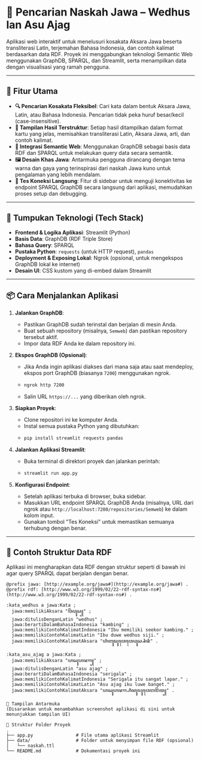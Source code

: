 # 📜 Pencarian Naskah Jawa – Wedhus lan Asu Ajag

Aplikasi web interaktif untuk menelusuri kosakata Aksara Jawa beserta transliterasi Latin, terjemahan Bahasa Indonesia, dan contoh kalimat berdasarkan data RDF. Proyek ini menggabungkan teknologi Semantic Web menggunakan GraphDB, SPARQL, dan Streamlit, serta menampilkan data dengan visualisasi yang ramah pengguna.

---

## 🚀 Fitur Utama

* **🔍 Pencarian Kosakata Fleksibel**: Cari kata dalam bentuk Aksara Jawa, Latin, atau Bahasa Indonesia. Pencarian tidak peka huruf besar/kecil (case-insensitive).
* **📖 Tampilan Hasil Terstruktur**: Setiap hasil ditampilkan dalam format kartu yang jelas, memisahkan transliterasi Latin, Aksara Jawa, arti, dan contoh kalimat.
* **🧠 Integrasi Semantic Web**: Menggunakan GraphDB sebagai basis data RDF dan SPARQL untuk melakukan query data secara semantik.
* **🖼️ Desain Khas Jawa**: Antarmuka pengguna dirancang dengan tema warna dan gaya yang terinspirasi dari naskah Jawa kuno untuk pengalaman yang lebih mendalam.
* **🧪 Tes Koneksi Langsung**: Fitur di sidebar untuk menguji konektivitas ke endpoint SPARQL GraphDB secara langsung dari aplikasi, memudahkan proses setup dan debugging.

---

## 🧰 Tumpukan Teknologi (Tech Stack)

* **Frontend & Logika Aplikasi**: Streamlit (Python)
* **Basis Data**: GraphDB (RDF Triple Store)
* **Bahasa Query**: SPARQL
* **Pustaka Python**: `requests` (untuk HTTP request), `pandas`
* **Deployment & Exposing Lokal**: Ngrok (opsional, untuk mengekspos GraphDB lokal ke internet)
* **Desain UI**: CSS kustom yang di-embed dalam Streamlit

---

## 📦 Cara Menjalankan Aplikasi

1.  **Jalankan GraphDB**:
    * Pastikan GraphDB sudah terinstal dan berjalan di mesin Anda.
    * Buat sebuah repository (misalnya, `Semweb`) dan pastikan repository tersebut aktif.
    * Impor data RDF Anda ke dalam repository ini.

2.  **Ekspos GraphDB (Opsional)**:
    * Jika Anda ingin aplikasi diakses dari mana saja atau saat mendeploy, ekspos port GraphDB (biasanya `7200`) menggunakan ngrok.
    * ```bash
      ngrok http 7200
      ```
    * Salin URL `https://...` yang diberikan oleh ngrok.

3.  **Siapkan Proyek**:
    * Clone repositori ini ke komputer Anda.
    * Instal semua pustaka Python yang dibutuhkan:
    * ```bash
      pip install streamlit requests pandas
      ```

4.  **Jalankan Aplikasi Streamlit**:
    * Buka terminal di direktori proyek dan jalankan perintah:
    * ```bash
      streamlit run app.py
      ```

5.  **Konfigurasi Endpoint**:
    * Setelah aplikasi terbuka di browser, buka sidebar.
    * Masukkan URL endpoint SPARQL GraphDB Anda (misalnya, URL dari ngrok atau `http://localhost:7200/repositories/Semweb`) ke dalam kolom input.
    * Gunakan tombol "Tes Koneksi" untuk memastikan semuanya terhubung dengan benar.

---

## 🔗 Contoh Struktur Data RDF

Aplikasi ini mengharapkan data RDF dengan struktur seperti di bawah ini agar query SPARQL dapat berjalan dengan benar.

```turtle
@prefix jawa: [http://example.org/jawa#](http://example.org/jawa#) .
@prefix rdf: [http://www.w3.org/1999/02/22-rdf-syntax-ns#](http://www.w3.org/1999/02/22-rdf-syntax-ns#) .

:kata_wedhus a jawa:Kata ;
  jawa:memilikiAksara "ꦮꦼꦣꦸꦱ꧀" ;
  jawa:ditulisDenganLatin "wedhus" ;
  jawa:berartiDalamBahasaIndonesia "kambing" ;
  jawa:memilikiContohKalimatIndonesia "Ibu memiliki seekor kambing." ;
  jawa:memilikiContohKalimatLatin "Ibu duwe wedhus siji." ;
  jawa:memilikiContohKalimatAksara "ꦲꦶꦧꦸꦢꦸꦮꦺꦮꦺꦣꦸꦱ꧀ꦱꦶꦗꦶ" .

:kata_asu_ajag a jawa:Kata ;
  jawa:memilikiAksara "ꦲꦱꦸꦲꦗꦒ꧀" ;
  jawa:ditulisDenganLatin "asu ajag" ;
  jawa:berartiDalamBahasaIndonesia "serigala" ;
  jawa:memilikiContohKalimatIndonesia "Serigala itu sangat lapar." ;
  jawa:memilikiContohKalimatLatin "Asu ajag iku luwe banget." ;
  jawa:memilikiContohKalimatAksara "ꦲꦱꦸꦲꦗꦒ꧀ꦲꦶꦏꦸꦭꦸꦮꦺꦧꦔꦼꦠ꧀" .

📸 Tampilan Antarmuka
(Disarankan untuk menambahkan screenshot aplikasi di sini untuk menunjukkan tampilan UI)

📁 Struktur Folder Proyek
.
├── app.py                # File utama aplikasi Streamlit
├── data/                 # Folder untuk menyimpan file RDF (opsional)
│   └── naskah.ttl
└── README.md             # Dokumentasi proyek ini
